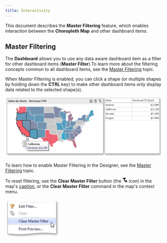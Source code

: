 ```yaml
---
title: Interactivity
---
```

This document describes the **Master Filtering** feature, which enables interaction between the **Choropleth Map** and other dashboard items.

## Master Filtering
The **Dashboard** allows you to use any data aware dashboard item as a filter for other dashboard items (**Master Filter**).To learn more about the filtering concepts common to all dashboard items, see the [Master Filtering](../../../../../dashboard-for-desktop/articles/dashboard-designer/interactivity/master-filtering.md) topic.

When Master Filtering is enabled, you can click a shape (or multiple shapes by holding down the **CTRL** key) to make other dashboard items only display data related to the selected shape(s).

![ChoroplethMap_MasterFiltering](../../../../images/Img22240.png)

To learn how to enable Master Filtering in the Designer, see the [Master Filtering](../../../../../dashboard-for-desktop/articles/dashboard-designer/interactivity/master-filtering.md) topic.

To reset filtering, use the **Clear Master Filter** button (the ![DataShaping_Interactivity_ClearSelection](../../../../images/Img19686.png) icon) in the map's [caption](../../../../../dashboard-for-desktop/articles/dashboard-designer/dashboard-layout/dashboard-item-caption.md), or the **Clear Master Filter** command in the map's context menu.

![ContextMenu_ClearMasterFilter](../../../../images/Img22716.png)